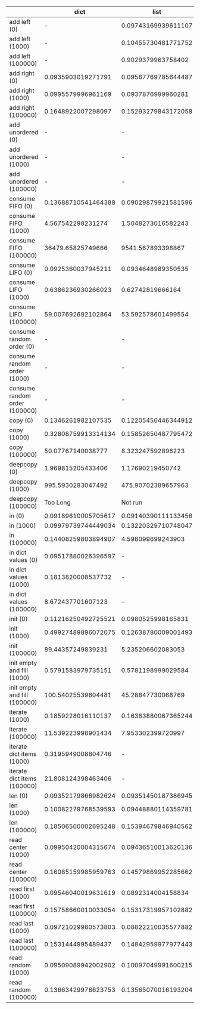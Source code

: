 
|   | dict | list | set | tuple | deque |
|----|----|----|----|----|----|
| add left (0) | - | 0.09743169939611107 | - | - | 0.09445299545768648 |
| add left (1000) | - | 0.10455730481771752 | - | - | 0.09346680738963187 |
| add left (100000) | - | 0.9029379963758402 | - | - | 0.15700060140807182 |
| add right (0) | 0.0935903019271791 | 0.09567769785644487 | - | - | 0.09499440272338688 |
| add right (1000) | 0.0995579996961169 | 0.0937876999960281 | - | - | 0.09547599917277694 |
| add right (100000) | 0.1648922007298097 | 0.15293279843172058 | - | - | 0.1596542972838506 |
| add unordered (0) | - | - | 0.09418639948125929 | - | - |
| add unordered (1000) | - | - | 0.09781870245933533 | - | - |
| add unordered (100000) | - | - | 0.19402750208973885 | - | - |
| consume FIFO (0) | 0.13688710541464388 | 0.09029879921581596 | - | 0.09394759754650295 | 0.09026490151882172 |
| consume FIFO (1000) | 4.567542298231274 | 1.5048273016582243 | - | 10.275482597877271 | 0.4764054986881092 |
| consume FIFO (100000) | 36479.65825749666 | 9541.567893398867 | - | Not run | 42.63230100157671 |
| consume LIFO (0) | 0.0925360037945211 | 0.0934648989350535 | - | 0.1242047973209992 | 0.09095890005119145 |
| consume LIFO (1000) | 0.6386236930266023 | 0.62742819666164 | - | 10.563702497864142 | 0.48846889683045447 |
| consume LIFO (100000) | 59.007692692102864 | 53.592578601499554 | - | Not run | 40.825404300238006 |
| consume random order (0) | - | - | 0.0927818002528511 | - | - |
| consume random order (1000) | - | - | 0.4957884027971886 | - | - |
| consume random order (100000) | - | - | 42.208958100993186 | - | - |
| copy (0) | 0.1346261982107535 | 0.12205450446344912 | 0.10565029759891331 | 0.1392275986727327 | 0.11758509639184922 |
| copy (1000) | 0.32808759913314134 | 0.15852650487795472 | 0.15973159961868078 | 0.11384889844339341 | 0.17503240029327571 |
| copy (100000) | 50.07767140038777 | 8.323247592896223 | 28.95568610134069 | 0.3223119012545794 | 8.244515496655367 |
| deepcopy (0) | 1.969815205433406 | 1.17690219450742 | - | 1.5034292968921363 | 3.4064283018233255 |
| deepcopy (1000) | 995.5930283047492 | 475.90702389657963 | - | 469.73567420372274 | 487.97498429752886 |
| deepcopy (100000) | Too Long | Not run | - | Not run | Not run |
| in (0) | 0.09189610005705617 | 0.09140390111133456 | 0.09542860020883381 | 0.09333250124473125 | 0.08885380171705037 |
| in (1000) | 0.09979739744449034 | 0.13220329710748047 | 0.09609160089166835 | 0.13331810070667416 | 0.14171480771619827 |
| in (100000) | 0.14408259803894907 | 4.598099699243903 | 0.13736919808434322 | 4.7008104955311865 | 5.619355299277231 |
| in dict values (0) | 0.09517880026396597 | - | - | - | - |
| in dict values (1000) | 0.1813820008537732 | - | - | - | - |
| in dict values (100000) | 8.672437701607123 | - | - | - | - |
| init (0) | 0.11216250492725521 | 0.0980525998165831 | 0.10208890022477135 | 0.09243019990117318 | 0.09963749966118485 |
| init (1000) | 0.49927489896072075 | 0.12638780009001493 | 0.19820779870497063 | 0.12669509870465845 | 0.1494095999514684 |
| init (100000) | 89.44357249839231 | 5.235206602083053 | 19.47939049906563 | 5.918846099986695 | 8.407459698617458 |
| init empty and fill (1000) | 0.5791583979735151 | 0.5781198999029584 | 0.6354090992826968 | 9.269516501168255 | 0.5335883939405903 |
| init empty and fill (100000) | 100.54025539604481 | 45.28647730068769 | 58.52642589790048 | 192771.54422489868 | 45.52718240395188 |
| iterate (1000) | 0.1859228016110137 | 0.16363880067365244 | 0.1803357993485406 | 0.15597780037205666 | 0.17120809922926128 |
| iterate (100000) | 11.539223998901434 | 7.953302399720997 | 12.457114701042883 | 7.786796694505028 | 8.617722006165422 |
| iterate dict items (1000) | 0.3195949008804746 | - | - | - | - |
| iterate dict items (100000) | 21.808124398463406 | - | - | - | - |
| len (0) | 0.09352179866982624 | 0.09351450187386945 | 0.09284770220983773 | 0.1768063015770167 | 0.09034968342166394 |
| len (1000) | 0.10082279768539593 | 0.09448880114359781 | 0.09556659747613594 | 0.096073696622625 | 0.09259309957269579 |
| len (100000) | 0.18506500002695248 | 0.15394679846940562 | 0.1963013966451399 | 0.16419050481636077 | 0.15836959390435368 |
| read center (1000) | 0.09950420004315674 | 0.09436510013620136 | - | 0.12513979995856062 | 0.0901225000488921 |
| read center (100000) | 0.16085159985959763 | 0.14579869952285662 | - | 0.1513743003088166 | 0.26140310005575884 |
| read first (1000) | 0.09546040019631619 | 0.0892314004158834 | - | 0.10081730024830904 | 0.11444210032641422 |
| read first (100000) | 0.15758660010033054 | 0.15317319957102882 | - | 0.15504860008513788 | 0.14239100005215732 |
| read last (1000) | 0.09721029980573803 | 0.08822210035577882 | - | 0.09649040031217737 | 0.08859739951731171 |
| read last (100000) | 0.1531444995489437 | 0.14842959977977443 | - | 0.14906639995751902 | 0.12976619927212596 |
| read random (1000) | 0.09509089942002902 | 0.10097049991600215 | - | 0.09345740026037674 | 0.08700920007686364 |
| read random (100000) | 0.13663429978623753 | 0.13565070016193204 | - | 0.15762710026319837 | 0.21355770025547827 |
